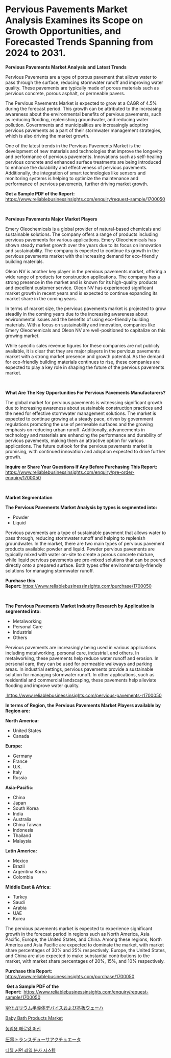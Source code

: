 <p><h1>Pervious Pavements Market Analysis Examines its Scope on Growth Opportunities, and Forecasted Trends Spanning from 2024 to 2031.</h1></p><p><strong>Pervious Pavements Market Analysis and Latest Trends</strong></p>
<p><p>Pervious Pavements are a type of porous pavement that allows water to pass through the surface, reducing stormwater runoff and improving water quality. These pavements are typically made of porous materials such as pervious concrete, porous asphalt, or permeable pavers.</p><p>The Pervious Pavements Market is expected to grow at a CAGR of 4.5% during the forecast period. This growth can be attributed to the increasing awareness about the environmental benefits of pervious pavements, such as reducing flooding, replenishing groundwater, and reducing water pollution. Governments and municipalities are increasingly adopting pervious pavements as a part of their stormwater management strategies, which is also driving the market growth.</p><p>One of the latest trends in the Pervious Pavements Market is the development of new materials and technologies that improve the longevity and performance of pervious pavements. Innovations such as self-healing pervious concrete and enhanced surface treatments are being introduced to enhance the durability and effectiveness of pervious pavements. Additionally, the integration of smart technologies like sensors and monitoring systems is helping to optimize the maintenance and performance of pervious pavements, further driving market growth.</p></p>
<p><strong>Get a Sample PDF of the Report:&nbsp;</strong> <a href="https://www.reliablebusinessinsights.com/enquiry/request-sample/1700050">https://www.reliablebusinessinsights.com/enquiry/request-sample/1700050</a></p>
<p>&nbsp;</p>
<p><strong>Pervious Pavements Major Market Players</strong></p>
<p><p>Emery Oleochemicals is a global provider of natural-based chemicals and sustainable solutions. The company offers a range of products including pervious pavements for various applications. Emery Oleochemicals has shown steady market growth over the years due to its focus on innovation and sustainability. The company is expected to continue its growth in the pervious pavements market with the increasing demand for eco-friendly building materials.</p><p>Oleon NV is another key player in the pervious pavements market, offering a wide range of products for construction applications. The company has a strong presence in the market and is known for its high-quality products and excellent customer service. Oleon NV has experienced significant market growth in recent years and is expected to continue expanding its market share in the coming years.</p><p>In terms of market size, the pervious pavements market is projected to grow steadily in the coming years due to the increasing awareness about environmental issues and the benefits of using eco-friendly building materials. With a focus on sustainability and innovation, companies like Emery Oleochemicals and Oleon NV are well-positioned to capitalize on this growing market.</p><p>While specific sales revenue figures for these companies are not publicly available, it is clear that they are major players in the pervious pavements market with a strong market presence and growth potential. As the demand for eco-friendly building materials continues to rise, these companies are expected to play a key role in shaping the future of the pervious pavements market.</p></p>
<p>&nbsp;</p>
<p><strong>What Are The Key Opportunities For Pervious Pavements Manufacturers?</strong></p>
<p><p>The global market for pervious pavements is witnessing significant growth due to increasing awareness about sustainable construction practices and the need for effective stormwater management solutions. The market is expected to continue growing at a steady pace, driven by government regulations promoting the use of permeable surfaces and the growing emphasis on reducing urban runoff. Additionally, advancements in technology and materials are enhancing the performance and durability of pervious pavements, making them an attractive option for various applications. The future outlook for the pervious pavements market is promising, with continued innovation and adoption expected to drive further growth.</p></p>
<p><strong>Inquire or Share Your Questions If Any Before Purchasing This Report:</strong> <a href="https://www.reliablebusinessinsights.com/enquiry/pre-order-enquiry/1700050">https://www.reliablebusinessinsights.com/enquiry/pre-order-enquiry/1700050</a></p>
<p>&nbsp;</p>
<p><strong>Market Segmentation</strong></p>
<p><strong>The Pervious Pavements Market Analysis by types is segmented into:</strong></p>
<p><ul><li>Powder</li><li>Liquid</li></ul></p>
<p><p>Pervious pavements are a type of sustainable pavement that allows water to pass through, reducing stormwater runoff and helping to replenish groundwater. In the market, there are two main types of pervious pavement products available: powder and liquid. Powder pervious pavements are typically mixed with water on-site to create a porous concrete mixture, while liquid pervious pavements are pre-mixed solutions that can be poured directly onto a prepared surface. Both types offer environmentally-friendly solutions for managing stormwater runoff.</p></p>
<p><strong>Purchase this Report:&nbsp;</strong><a href="https://www.reliablebusinessinsights.com/purchase/1700050">https://www.reliablebusinessinsights.com/purchase/1700050</a></p>
<p>&nbsp;</p>
<p><strong>The Pervious Pavements Market Industry Research by Application is segmented into:</strong></p>
<p><ul><li>Metalworking</li><li>Personal Care</li><li>Industrial</li><li>Others</li></ul></p>
<p><p>Pervious pavements are increasingly being used in various applications including metalworking, personal care, industrial, and others. In metalworking, these pavements help reduce water runoff and erosion. In personal care, they can be used for permeable walkways and parking areas. In industrial settings, pervious pavements provide a sustainable solution for managing stormwater runoff. In other applications, such as residential and commercial landscaping, these pavements help alleviate flooding and improve water quality.</p></p>
<p><a href="https://www.reliablebusinessinsights.com/pervious-pavements-r1700050">&nbsp;https://www.reliablebusinessinsights.com/pervious-pavements-r1700050</a></p>
<p><strong>In terms of Region, the Pervious Pavements Market Players available by Region are:</strong></p>
<p>
    <p> <strong> North America: </strong>
        <ul>
            <li>United States</li>
            <li>Canada</li>
        </ul>
        </p> 
    <p> <strong> Europe: </strong>
        <ul>
            <li>Germany</li>
            <li>France</li>
            <li>U.K.</li>
            <li>Italy</li>
            <li>Russia</li>
        </ul>
        </p> 
    <p> <strong> Asia-Pacific: </strong>
        <ul>
            <li>China</li>
            <li>Japan</li>
            <li>South Korea</li>
            <li>India</li>
            <li>Australia</li>
            <li>China Taiwan</li>
            <li>Indonesia</li>
            <li>Thailand</li>
            <li>Malaysia</li>
        </ul>
        </p> 
    <p> <strong> Latin America: </strong>
        <ul>
            <li>Mexico</li>
            <li>Brazil</li>
            <li>Argentina Korea</li>
            <li>Colombia</li>
        </ul>
        </p> 
    <p> <strong> Middle East & Africa: </strong>
        <ul>
            <li>Turkey</li>
            <li>Saudi</li>
            <li>Arabia</li>
            <li>UAE</li>
            <li>Korea</li>
        </ul>
    </p>
    </p>
<p><p>The pervious pavements market is expected to experience significant growth in the forecast period in regions such as North America, Asia Pacific, Europe, the United States, and China. Among these regions, North America and Asia Pacific are expected to dominate the market, with market share percentages of 30% and 25% respectively. Europe, the United States, and China are also expected to make substantial contributions to the market, with market share percentages of 20%, 15%, and 10% respectively.</p></p>
<p><strong>Purchase this Report: </strong><a href="https://www.reliablebusinessinsights.com/purchase/1700050">https://www.reliablebusinessinsights.com/purchase/1700050</a></p>
<p>&nbsp;<strong>Get a Sample PDF of the Report:&nbsp;&nbsp;</strong><a href="https://www.reliablebusinessinsights.com/enquiry/request-sample/1700050">https://www.reliablebusinessinsights.com/enquiry/request-sample/1700050</a></p>
<p><strong></strong></p>
<p><p><a href="https://github.com/xemfu2379520/Market-Research-Report-List-2/blob/main/5373479123111.md">窒化ガリウム半導体デバイスおよび基板ウェーハ</a></p><p><a href="https://www.linkedin.com/pulse/baby-bath-products-market-competitive-analysis-trends-forecast-fzdlf">Baby Bath Products Market</a></p><p><a href="https://github.com/nicholasellison0076890/Market-Research-Report-List-1/blob/main/1053816109194.md">농업용 해로잉 머신</a></p><p><a href="https://github.com/bucuel854722/Market-Research-Report-List-2/blob/main/1165174123112.md">圧電トランスデューサアクチュエータ</a></p><p><a href="https://github.com/mpodehpw07370073/Market-Research-Report-List-2/blob/main/9877491109195.md">디젤 커먼 레일 분사 시스템</a></p></p>
